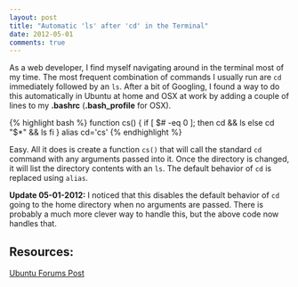 ```yaml
---
layout: post
title: "Automatic 'ls' after 'cd' in the Terminal"
date: 2012-05-01
comments: true
---
```


As a web developer, I find myself navigating around in the terminal most of my time. The most frequent combination of commands I usually run are `cd` immediately followed by an `ls`. After a bit of Googling, I found a way to do this automatically in Ubuntu at home and OSX at work by adding a couple of lines to my **.bashrc** (**.bash\_profile** for OSX).  

{% highlight bash %}
function cs()
{
  if [ $# -eq 0 ]; then
    cd && ls
  else
    cd "$*" && ls
  fi
}
alias cd='cs'
{% endhighlight %}

Easy. All it does is create a function `cs()` that will call the standard `cd` command with any arguments passed into it. Once the directory is changed, it will list the directory contents with an `ls`. The default behavior of `cd` is replaced using `alias`.

**Update 05-01-2012:** I noticed that this disables the default behavior of `cd` going to the home directory when no arguments are passed.  There is probably a much more clever way to handle this, but the above code now handles that.

## Resources:
[Ubuntu Forums Post](http://ubuntuforums.org/showthread.php?t=1708802)
